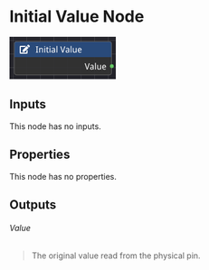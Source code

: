 # Initial Value Node

![alt text](<../images/nodes/Initial Value Node.png>)

## Inputs
This node has no inputs.

## Properties
This node has no properties.

## Outputs

###### Value
>The original value read from the physical pin.